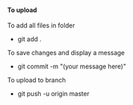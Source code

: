#### To upload

To add all files in folder
- git add .

To save changes and display a message
- git commit -m "(your message here)"

To upload to branch
- git push -u origin master